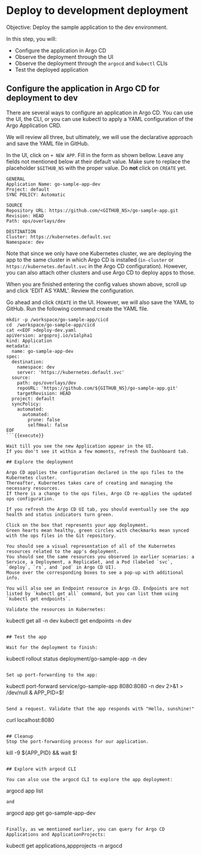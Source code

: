 # Deploy to development deployment

Objective:
Deploy the sample application to the dev environment.

In this step, you will:
* Configure the application in Argo CD
* Observe the deployment through the UI
* Observe the deployment through the `argocd` and `kubectl` CLIs
* Test the deployed application

## Configure the application in Argo CD for deployment to dev

There are several ways to configure an application in Argo CD.
You can use the UI, the CLI, or you can use kubectl to apply a YAML configuration of the Argo Application CRD.

We will review all three, but ultimately, we will use the declarative approach and save the YAML file in GitHub.

In the UI, click on `+ NEW APP`. Fill in the form as shown bellow.
Leave any fields not mentioned below at their default value.
Make sure to replace the placeholder `$GITHUB_NS` with the proper value.
Do **not** click on `CREATE` yet.

```
GENERAL
Application Name: go-sample-app-dev
Project: default
SYNC POLICY: Automatic

SOURCE
Repository URL: https://github.com/<GITHUB_NS>/go-sample-app.git
Revision: HEAD
Path: ops/overlays/dev

DESTINATION
Cluster: https://kubernetes.default.svc
Namespace: dev
```

Note that since we only have one Kubernetes cluster, we are deploying the app to the same cluster in which Argo CD is installed (`in-cluster` or `https://kubernetes.default.svc` in the Argo CD configuration).
However, you can also attach other clusters and use Argo CD to deploy apps to those.

When you are finished entering the config values shown above, scroll up and click 'EDIT AS YAML'.
Review the configuration.

Go ahead and click `CREATE` in the UI.
However, we will also save the YAML to GitHub.
Run the following command create the YAML file.

```
mkdir -p /workspace/go-sample-app/cicd
cd  /workspace/go-sample-app/cicd
cat <<EOF >deploy-dev.yaml
apiVersion: argoproj.io/v1alpha1
kind: Application
metadata:
  name: go-sample-app-dev
spec:
  destination:
    namespace: dev
    server: 'https://kubernetes.default.svc'
  source:
    path: ops/overlays/dev
    repoURL: 'https://github.com/${GITHUB_NS}/go-sample-app.git'
    targetRevision: HEAD
  project: default
  syncPolicy:
    automated:
      automated:
        prune: false
        selfHeal: false
EOF
```{{execute}}

Wait till you see the new Application appear in the UI.
If you don't see it within a few moments, refresh the Dashboard tab.

## Explore the deployment

Argo CD applies the configuration declared in the ops files to the Kubernetes cluster.
Thereafter, Kubernetes takes care of creating and managing the necessary resources.
If there is a change to the ops files, Argo CD re-applies the updated ops configuration.

If you refresh the Argo CD UI tab, you should eventually see the app health and status indicators turn green.

Click on the box that represents your app deployment.
Green hearts mean healthy, green circles with checkmarks mean synced with the ops files in the Git repository.

You should see a visual representation of all of the Kubernetes resources related to the app's deployment.
You should see the same resources you observed in earlier scenarios: a Service, a Deployment, a ReplicaSet, and a Pod (labeled `svc`, `deploy`, `rs`, and `pod` in Argo CD UI).
Mouse over the corresponding boxes to see a pop-up with additional info.

You will also see an Endpoint resource in Argo CD. Endpoints are not listed by `kubectl get all` command, but you can list them using `kubectl get endpoints`.

Validate the resources in Kubernetes:
```
kubectl get all -n dev
kubectl get endpoints -n dev
```{{execute}}

## Test the app

Wait for the deployment to finish:

```
kubectl rollout status deployment/go-sample-app -n dev
```{{execute}}

Set up port-forwarding to the app:

```
kubectl port-forward service/go-sample-app 8080:8080 -n dev 2>&1 > /dev/null &
APP_PID=$!
```{{execute}}

Send a request. Validate that the app responds with "Hello, sunshine!"

```
curl localhost:8080
```{{execute}}

## Cleanup
Stop the port-forwarding process for our application.

```
kill -9 ${APP_PID} && wait $!
```{{execute}}

## Explore with argocd CLI

You can also use the argocd CLI to explore the app deployment:
```
argocd app list
```{{execute}}
and
```
argocd app get go-sample-app-dev
```{{execute}}

Finally, as we mentioned earlier, you can query for Argo CD Applications and ApplicationProjects:
```
kubectl get applications,appprojects -n argocd
```{{execute}}
